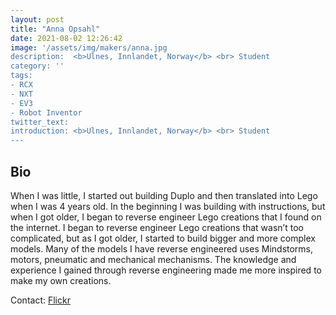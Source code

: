 ```yaml
---
layout: post
title: "Anna Opsahl"
date: 2021-08-02 12:26:42
image: '/assets/img/makers/anna.jpg
description:  <b>Ulnes, Innlandet, Norway</b> <br> Student
category: ''
tags:
- RCX
- NXT
- EV3 
- Robot Inventor
twitter_text:
introduction: <b>Ulnes, Innlandet, Norway</b> <br> Student
---
```




## Bio

When I was little, I started out building Duplo and then translated into Lego when I was 4 years old. In the beginning I was building with instructions, but when I got older, I began to reverse engineer Lego creations that I found on the internet. I began to reverse engineer Lego creations that wasn’t too complicated, but as I got older, I started to build bigger and more complex models. Many of the models I have reverse engineered uses Mindstorms, motors, pneumatic and mechanical mechanisms. The knowledge and experience I gained through reverse engineering made me more inspired to make my own creations. 

Contact: [Flickr](https://www.flickr.com/photos/183920314@N08/)